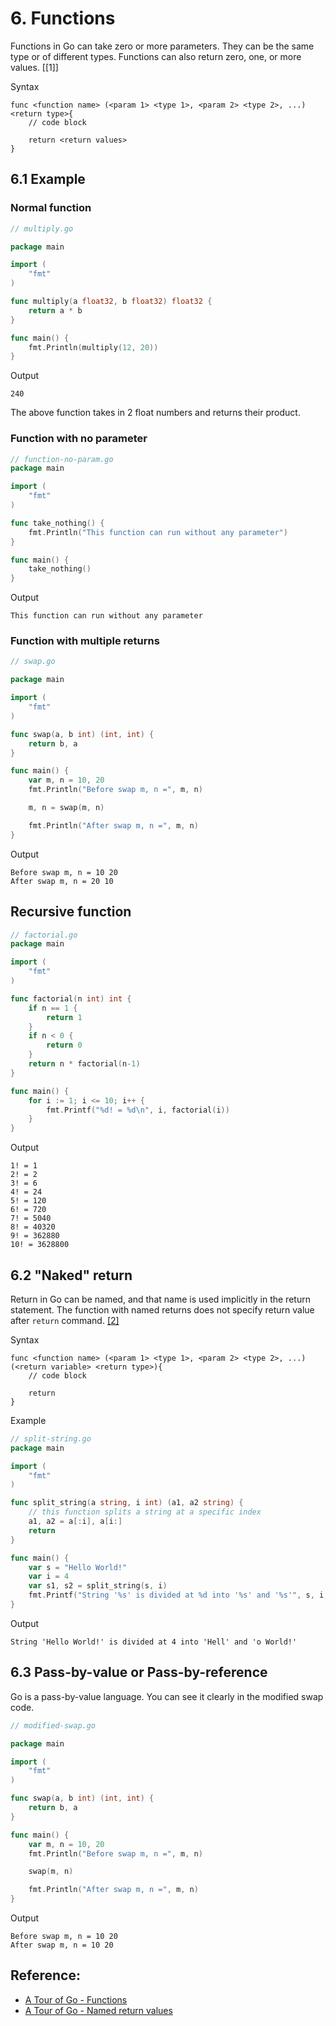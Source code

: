 # 6. Functions

Functions in Go can take zero or more parameters. They can be the same type or of different types. Functions can also return zero, one, or more values. [\[1\]]

Syntax
```text
func <function name> (<param 1> <type 1>, <param 2> <type 2>, ...) <return type>{
    // code block

    return <return values>
}
```

## 6.1 Example
### Normal function
```go
// multiply.go

package main

import (
	"fmt"
)

func multiply(a float32, b float32) float32 {
	return a * b
}

func main() {
	fmt.Println(multiply(12, 20))
}
```
Output
```text
240
```
The above function takes in 2 float numbers and returns their product. 

### Function with no parameter
```go
// function-no-param.go
package main

import (
	"fmt"
)

func take_nothing() {
	fmt.Println("This function can run without any parameter")
}

func main() {
	take_nothing()
}
```
Output
```text
This function can run without any parameter
```

### Function with multiple returns
```go
// swap.go

package main

import (
	"fmt"
)

func swap(a, b int) (int, int) {
	return b, a
}

func main() {
	var m, n = 10, 20
	fmt.Println("Before swap m, n =", m, n)

	m, n = swap(m, n)

	fmt.Println("After swap m, n =", m, n)
}
```

Output
```text
Before swap m, n = 10 20
After swap m, n = 20 10
```

## Recursive function
```go
// factorial.go
package main

import (
	"fmt"
)

func factorial(n int) int {
	if n == 1 {
		return 1
	}
	if n < 0 {
		return 0
	}
	return n * factorial(n-1)
}

func main() {
	for i := 1; i <= 10; i++ {
		fmt.Printf("%d! = %d\n", i, factorial(i))
	}
}
```

Output
```text
1! = 1
2! = 2
3! = 6
4! = 24
5! = 120
6! = 720
7! = 5040
8! = 40320
9! = 362880
10! = 3628800
```

## 6.2 "Naked" return
Return in Go can be named, and that name is used implicitly in the return statement. The function with named returns does not specify return value after `return` command. [\[2\]][2]

Syntax
```text
func <function name> (<param 1> <type 1>, <param 2> <type 2>, ...) (<return variable> <return type>){
    // code block

    return
}
```

Example
```go
// split-string.go
package main

import (
	"fmt"
)

func split_string(a string, i int) (a1, a2 string) {
	// this function splits a string at a specific index
	a1, a2 = a[:i], a[i:]
	return
}

func main() {
	var s = "Hello World!"
	var i = 4
	var s1, s2 = split_string(s, i)
	fmt.Printf("String '%s' is divided at %d into '%s' and '%s'", s, i, s1, s2)
}
```

Output
```text
String 'Hello World!' is divided at 4 into 'Hell' and 'o World!'
```

## 6.3 Pass-by-value or Pass-by-reference

Go is a pass-by-value language. You can see it clearly in the modified swap code.
```go
// modified-swap.go

package main

import (
	"fmt"
)

func swap(a, b int) (int, int) {
	return b, a
}

func main() {
	var m, n = 10, 20
	fmt.Println("Before swap m, n =", m, n)

	swap(m, n)

	fmt.Println("After swap m, n =", m, n)
}
```
Output
```
Before swap m, n = 10 20
After swap m, n = 10 20
```

## Reference:
- [A Tour of Go - Functions][1]
- [A Tour of Go - Named return values][2]

[1]: https://go.dev/tour/basics/4
[2]: https://go.dev/tour/basics/7